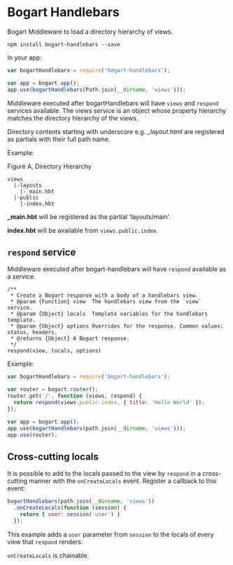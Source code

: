 # Bogart Handlebars

Bogart Middleware to load a directory hierarchy of views.

    npm install bogart-handlebars --save

In your app:

```javascript
var bogartHandlebars = require('bogart-handlebars');

var app = bogart.app();
app.use(bogartHandlebars(Path.join(__dirname, 'views')));
```

Middleware executed after bogartHandlebars will have `views` and
`respond` services available. The views service is an object whose
property hierarchy matches the directory hierarchy of the views.

Directory contents starting with underscore e.g. *_layout.html* are
registered as partials with their full path name.

Example:

Figure A, Directory Hierarchy

    views
      |-layouts
        |-_main.hbt
      |-public
        |-index.hbt

**_main.hbt** will be registered as the partial 'layouts/main'.

**index.hbt** will be available from `views.public.index`.

## `respond` service

Middleware executed after bogart-handlebars will have `respond` available
as a service.

    /**
     * Create a Bogart response with a body of a handlebars view.
     * @param {Function} view  The handlebars view from the `view` service.
     * @param {Object} locals  Template variables for the handlebars template.
     * @param {Object} options Overrides for the response. Common values: status, headers.
     * @returns {Object} A Bogart response.
     */
    respond(view, locals, options)

Example:

```javascript
var bogartHandlebars = require('bogart-handlebars');

var router = bogart.router();
router.get('/', function (views, respond) {
  return respond(views.public.index, { title: 'Hello World' });
});

var app = bogart.app();
app.use(bogartHandlebars(path.join(__dirname, 'views')));
app.use(router);
```

## Cross-cutting locals

It is possible to add to the locals passed to the view by `respond` in
a cross-cutting manner with the `onCreateLocals` event. Register a callback
to this event:

```javascript
bogartHandlebars(path.join(__dirname, 'views'))
  .onCreateLocals(function (session) {
    return { user: session('user') }
  });
```

This example adds a `user` parameter from `session` to the locals
of every view that `respond` renders.

`onCreateLocals` is chainable.